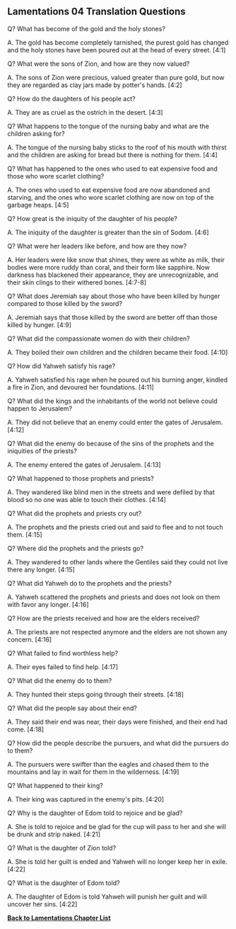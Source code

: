 ## Lamentations 04 Translation Questions ##

Q? What has become of the gold and the holy stones?

A. The gold has become completely tarnished, the purest gold has changed and the holy stones have been poured out at the head of every street. [4:1]

Q? What were the sons of Zion, and how are they now valued?

A. The sons of Zion were precious, valued greater than pure gold, but now they are regarded as clay jars made by potter's hands. [4:2]

Q? How do the daughters of his people act?

A. They are as cruel as the ostrich in the desert. [4:3]

Q? What happens to the tongue of the nursing baby and what are the children asking for?

A. The tongue of the nursing baby sticks to the roof of his mouth with thirst and the children are asking for bread but there is nothing for them. [4:4]

Q? What has happened to the ones who used to eat expensive food and those who wore scarlet clothing?

A. The ones who used to eat expensive food are now abandoned and starving, and the ones who wore scarlet clothing are now on top of the garbage heaps. [4:5]

Q? How great is the iniquity of the daughter of his people?

A. The iniquity of the daughter is greater than the sin of Sodom. [4:6]

Q? What were her leaders like before, and how are they now?

A. Her leaders were like snow that shines, they were as white as milk, their bodies were more ruddy than coral, and their form like sapphire. Now darkness has blackened their appearance, they are unrecognizable, and their skin clings to their withered bones. [4:7-8]

Q? What does Jeremiah say about those who have been killed by hunger compared to those killed by the sword?

A. Jeremiah says that those killed by the sword are better off than those killed by hunger. [4:9]

Q? What did the compassionate women do with their children?

A. They boiled their own children and the children became their food. [4:10]

Q? How did Yahweh satisfy his rage?

A. Yahweh satisfied his rage when he poured out his burning anger, kindled a fire in Zion, and devoured her foundations. [4:11]

Q? What did the kings and the inhabitants of the world not believe could happen to Jerusalem?

A. They did not believe that an enemy could enter the gates of Jerusalem. [4:12]

Q? What did the enemy do because of the sins of the prophets and the iniquities of the priests?

A. The enemy entered the gates of Jerusalem. [4:13]

Q? What happened to those prophets and priests?

A. They wandered like blind men in the streets and were defiled by that blood so no one was able to touch their clothes. [4:14]

Q? What did the prophets and priests cry out?

A. The prophets and the priests cried out and said to flee and to not touch them. [4:15]

Q? Where did the prophets and the priests go?

A. They wandered to other lands where the Gentiles said they could not live there any longer. [4:15]

Q? What did Yahweh do to the prophets and the priests?

A. Yahweh scattered the prophets and priests and does not look on them with favor any longer. [4:16]

Q? How are the priests received and how are the elders received?

A. The priests are not respected anymore and the elders are not shown any concern. [4:16]

Q? What failed to find worthless help?

A. Their eyes failed to find help. [4:17]

Q? What did the enemy do to them?

A. They hunted their steps going through their streets. [4:18]

Q? What did the people say about their end?

A. They said their end was near, their days were finished, and their end had come. [4:18]

Q? How did the people describe the pursuers, and what did the pursuers do to them?

A. The pursuers were swifter than the eagles and chased them to the mountains and lay in wait for them in the wilderness. [4:19]

Q? What happened to their king?

A. Their king was captured in the enemy's pits. [4:20]

Q? Why is the daughter of Edom told to rejoice and be glad?

A. She is told to rejoice and be glad for the cup will pass to her and she will be drunk and strip naked. [4:21]

Q? What is the daughter of Zion told?

A. She is told her guilt is ended and Yahweh will no longer keep her in exile. [4:22]

Q? What is the daughter of Edom told?

A. The daughter of Edom is told Yahweh will punish her guilt and will uncover her sins. [4:22]

__[Back to Lamentations Chapter List](./)__

